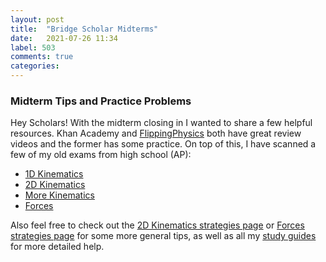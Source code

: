 ```yaml
---
layout: post
title:  "Bridge Scholar Midterms"
date:   2021-07-26 11:34
label: 503
comments: true
categories: 
---
```

### Midterm Tips and Practice Problems

Hey Scholars!
With the midterm closing in I wanted to share a few helpful resources.
Khan Academy and [FlippingPhysics](https://www.flippingphysics.com/ap-physics-1.html) both have great review videos and the former has some practice.
On top of this, I have scanned a few of my old exams from high school (AP): 
* [1D Kinematics](https://drive.google.com/file/d/1ZJOG9WM78hFHL9KNC4plTRNu3UDrsOTM/view?usp=sharing)
* [2D Kinematics](https://drive.google.com/file/d/1T8HhfvILlDUuVe_xDYO1NK8fgsaSKdAd/view?usp=sharing)
* [More Kinematics](https://drive.google.com/file/d/17D_LrsNtmJmbAGHFacjpEV8N2eNJpHBX/view?usp=sharing)
* [Forces](https://drive.google.com/file/d/1pbfc7GAJkBdf2vlYgiwBkW0kN29ZDlR7/view?usp=sharing)

Also feel free to check out the [2D Kinematics strategies  page](/guides/guides-strats/kin-strats) or [Forces strategies page](/guides/guides-strats/forces-strats) for some more general tips, as well as all my [study guides](/guides/guides-topic/) for more detailed help. 